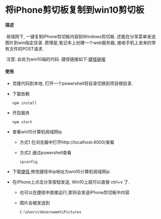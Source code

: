 # 将iPhone剪切板复制到win10剪切板
#### 描述 	

​	局域网下, 一键复制iPhone剪切板内容到Windows剪切板. 还能在分享菜单发送图片到win指定目录. 原理是,笔记本上创建一个web服务器, 接收手机上发来的带有文件的POST请求. 

​	注意: 此处为win10端的代码. 捷径链接如下:[捷径链接](https://www.icloud.com/shortcuts/941dac5c82674f57a91514d67bb4a7d7)

#### 使用

* 克隆代码到本地, 打开一个powershell将目录切换到项目根目录.

* 下载依赖

  ```shell
  npm install
  ```

* 开启服务

  ```shell
  npm start
  ```

* 查看win10计算机局域网ip

  * 方式1 在浏览器中打开http://localhost:4000/查看

  * 方式2 通过powershell查看

    ```powershell
    ipconfig
    ```

* 下载[捷径](https://www.icloud.com/shortcuts/941dac5c82674f57a91514d67bb4a7d7),修改捷径中ip地址为win10计算机局域网ip

* 在iPhone上点击分享按钮发送, Win10上就可以直接 ctrl+v 了. 

  * 也可以在捷径中直接运行,那将会发送iPhone剪切板中内容
  
  * 图片会被发送到
  
    ```
    C:\Users\%Username%\Pictures
    ```
  
    

